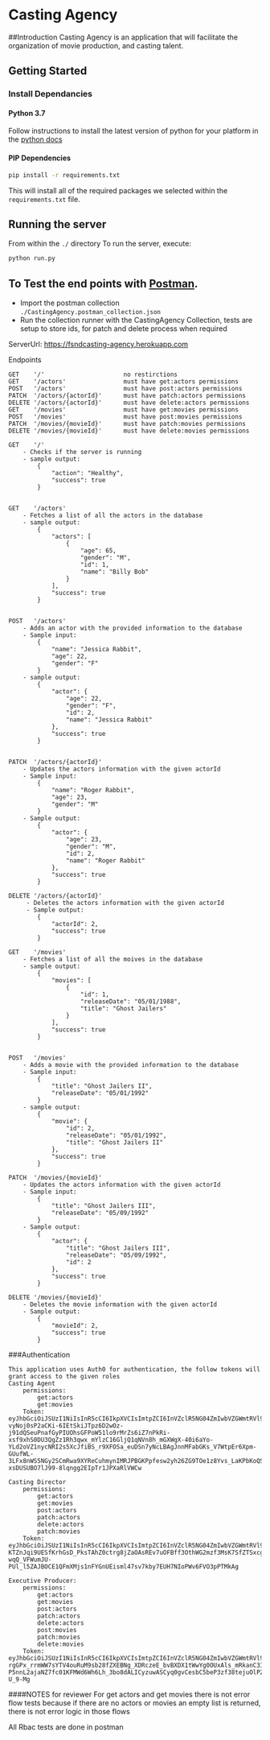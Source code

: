 # Casting Agency

##Introduction
Casting Agency is an application that will facilitate the organization of movie production, and casting talent.

## Getting Started

### Install Dependancies

#### Python 3.7

Follow instructions to install the latest version of python for your platform in the [python docs](https://docs.python.org/3/using/unix.html#getting-and-installing-the-latest-version-of-python)

#### PIP Dependencies

```bash
pip install -r requirements.txt
```

This will install all of the required packages we selected within the `requirements.txt` file.

## Running the server

From within the `./` directory
To run the server, execute:
```bash
python run.py
```

## To Test the end points with [Postman](https://getpostman.com). 
- Import the postman collection `./CastingAgency.postman_collection.json`
- Run the collection runner with the CastingAgency Collection, tests are setup to store ids, for patch and delete process when required

ServerUrl:
https://fsndcasting-agency.herokuapp.com

Endpoints
```
GET    '/'                      no restirctions
GET    '/actors'                must have get:actors permissions
POST   '/actors'                must have post:actors permissions
PATCH  '/actors/{actorId}'      must have patch:actors permissions
DELETE '/actors/{actorId}'      must have delete:actors permissions
GET    '/movies'                must have get:movies permissions
POST   '/movies'                must have post:movies permissions
PATCH  '/movies/{movieId}'      must have patch:movies permissions
DELETE '/movies/{movieId}'      must have delete:movies permissions

GET    '/'
    - Checks if the server is running
    - sample output:
        {
            "action": "Healthy",
            "success": true
        }
        
        
GET    '/actors'
    - Fetches a list of all the actors in the database
    - sample output:
        {
            "actors": [
                {
                    "age": 65,
                    "gender": "M",
                    "id": 1,
                    "name": "Billy Bob"
                }
            ],
            "success": true
        }
        
        
POST   '/actors'
    - Adds an actor with the provided information to the database
    - Sample input:
        {
            "name": "Jessica Rabbit",
            "age": 22,
            "gender": "F"
        }
    - sample output:
        {
            "actor": {
                "age": 22,
                "gender": "F",
                "id": 2,
                "name": "Jessica Rabbit"
            },
            "success": true
        }
        
        
PATCH  '/actors/{actorId}'
    - Updates the actors information with the given actorId
    - Sample input:
        {
            "name": "Roger Rabbit",
            "age": 23,
            "gender": "M"
        }
    - Sample output:
        {
            "actor": {
                "age": 23,
                "gender": "M",
                "id": 2,
                "name": "Roger Rabbit"
            },
            "success": true
        }
    
DELETE '/actors/{actorId}'
     - Deletes the actors information with the given actorId
     - Sample output:
        {
            "actorId": 2,
            "success": true
        }
        
GET    '/movies'
    - Fetches a list of all the moives in the database
    - sample output:
        {
            "movies": [
                {
                    "id": 1,
                    "releaseDate": "05/01/1988",
                    "title": "Ghost Jailers"
                }
            ],
            "success": true
        }
        
        
POST   '/movies'
    - Adds a movie with the provided information to the database
    - Sample input:
        {
            "title": "Ghost Jailers II",
            "releaseDate": "05/01/1992"
        }
    - sample output:
        {
            "movie": {
                "id": 2,
                "releaseDate": "05/01/1992",
                "title": "Ghost Jailers II"
            },
            "success": true
        }

PATCH  '/movies/{movieId}'
    - Updates the actors information with the given actorId
    - Sample input:
        {
            "title": "Ghost Jailers III",
            "releaseDate": "05/09/1992"
        }
    - Sample output:
        {
            "actor": {
                "title": "Ghost Jailers III",
                "releaseDate": "05/09/1992",
                "id": 2
            },
            "success": true
        }
        
DELETE '/movies/{movieId}'
    - Deletes the movie information with the given actorId
    - Sample output:
        {
            "movieId": 2,
            "success": true
        }
```

###Authentication
```
This application uses Auth0 for authentication, the follow tokens will grant access to the given roles
Casting Agent
    permissions: 
        get:actors
        get:movies
    Token: eyJhbGciOiJSUzI1NiIsInR5cCI6IkpXVCIsImtpZCI6InVZclR5NG04ZmIwbVZGWmtRVl9EUSJ9.eyJpc3MiOiJodHRwczovL3NjaGV2b2xhLWNvZmZlZS1zaG9wLnVzLmF1dGgwLmNvbS8iLCJzdWIiOiJhdXRoMHw2MDU5MjIzZDhhMjRkNzAwNzBlZmUwNGMiLCJhdWQiOiJjYXN0aW5nQWdlbmN5IiwiaWF0IjoxNjE2NDgzNjI0LCJleHAiOjE2MTY1NzAwMjQsImF6cCI6Ikl6NXpPR1hXWm03Sk1VbDVRYm1XUWZuQUFJMGU2MEpGIiwic2NvcGUiOiIiLCJwZXJtaXNzaW9ucyI6WyJnZXQ6YWN0b3JzIiwiZ2V0Om1vdmllcyJdfQ.k-vyNoj0sP2aCKi-6IEtSkiJTpz6D2wOz-j91dQSeuPnafGyPIUOhsGFPoW51lo9rMrZs6iZ7nPkRi-xsf9xhS0DU3QgZz1Rh3qwx_mYlzC16GljQ1qNVn8h_mGXWgX-40i6aYo-YLd2oVZ1nycNRI2s5XcJfiBS_r9XFOSa_euDSn7yNcLBAgJnnMFabGKs_V7WtpEr6Xpm-GUufWL-3LFx8nWS5NGy2SCmRwa9XYReCuhmynIMRJPBGKPpfesw2yh26ZG9TOe1z8Yvs_LaKPbKoQSS4Y31_O3idd3YxjN5f0Bp-xsDUSUBO7lJ99-8lqngg2EIpTr1JPXaRlVWCw
    
Casting Director
    permissions:
        get:actors
        get:movies
        post:actors
        patch:actors
        delete:actors
        patch:movies 
    Token: eyJhbGciOiJSUzI1NiIsInR5cCI6IkpXVCIsImtpZCI6InVZclR5NG04ZmIwbVZGWmtRVl9EUSJ9.eyJpc3MiOiJodHRwczovL3NjaGV2b2xhLWNvZmZlZS1zaG9wLnVzLmF1dGgwLmNvbS8iLCJzdWIiOiJhdXRoMHw2MDU5MjFkNmVhNDM3ZTAwNjg2M2ViNjYiLCJhdWQiOiJjYXN0aW5nQWdlbmN5IiwiaWF0IjoxNjE2NDgzNzUxLCJleHAiOjE2MTY1NzAxNTEsImF6cCI6Ikl6NXpPR1hXWm03Sk1VbDVRYm1XUWZuQUFJMGU2MEpGIiwic2NvcGUiOiIiLCJwZXJtaXNzaW9ucyI6WyJkZWxldGU6YWN0b3JzIiwiZ2V0OmFjdG9ycyIsImdldDptb3ZpZXMiLCJwYXRjaDphY3RvcnMiLCJwYXRjaDptb3ZpZXMiLCJwb3N0OmFjdG9ycyJdfQ.mJSOwFgqp4y3Sq1qIY4lkEtPni4XT0Psm9d7DSu7sVo4JgSfI7RlWjYVRNz5W_qOxKJlzL3TLtJDCcgbdopsw2gupod6u_K7Ven6vVcc2oi75Q_ggzQZFAa2ijL8xXSNwf9mPV7Ix7l9MVGms_F_LqAH_LwWm3kuUiWsYn4OLFoG2qmLGgyQ8Bi-KTZnJqi9UESfKrhGsD_PksTAhZ0ctrg8jZaOAsREv7uOFBff3OthWG2mzf3MsK7SfZTSxcgmaTg7W_DlD-wqQ_VFWumJU-PUl_l5ZAJBOCE1QFmXMjs1nFYGnUEisml47sv7kby7EUH7NIoPWv6FVO3pPTMkAg
    
Executive Producer:
    permissions:
        get:actors
        get:movies
        post:actors
        patch:actors
        delete:actors
        post:movies
        patch:movies
        delete:movies
    Token: eyJhbGciOiJSUzI1NiIsInR5cCI6IkpXVCIsImtpZCI6InVZclR5NG04ZmIwbVZGWmtRVl9EUSJ9.eyJpc3MiOiJodHRwczovL3NjaGV2b2xhLWNvZmZlZS1zaG9wLnVzLmF1dGgwLmNvbS8iLCJzdWIiOiJhdXRoMHw2MDU5MjIwYTNhZDU3YTAwNjkxZmIzMWIiLCJhdWQiOiJjYXN0aW5nQWdlbmN5IiwiaWF0IjoxNjE2NDgzODQ2LCJleHAiOjE2MTY1NzAyNDYsImF6cCI6Ikl6NXpPR1hXWm03Sk1VbDVRYm1XUWZuQUFJMGU2MEpGIiwic2NvcGUiOiIiLCJwZXJtaXNzaW9ucyI6WyJkZWxldGU6YWN0b3JzIiwiZGVsZXRlOm1vdmllcyIsImdldDphY3RvcnMiLCJnZXQ6bW92aWVzIiwicGF0Y2g6YWN0b3JzIiwicGF0Y2g6bW92aWVzIiwicG9zdDphY3RvcnMiLCJwb3N0Om1vdmllcyJdfQ.blTUDYzqDBGfg2lNAS5qL6SAOv98Ql-rgGPx_rrmWW7sYTV4ouRuM9sb28fZXEBNg_XDRczeE_bvBXDX1tWwYg0OUxAls_mRkanC3Io_bwNrfNR9cjowYwYBgYvd_3txRdf4vE6usP7f1leKOuETQsrtSJqRlmvaFSm0OsuqCUJyAkVUebkbGWcoY-P5nnL2ajaNZ7fc01KFMWd6Wh6Lh_3bo8dALICyzuwASCyq0gvCesbC5beP3zf38tejuOlPZXkjfBrUywcrSPnGtfmE_8SgJHZoQvYW1OZVhfKeYe4IW8H7FTVEBSp_Vk8itGIYPeA_osIFmaPssGt-U_9-Mg
```


####NOTES for reviewer
For get actors and get movies there is not error flow tests because if there are no actors or movies an empty list is returned, there is not error logic in those flows

All Rbac tests are done in postman
